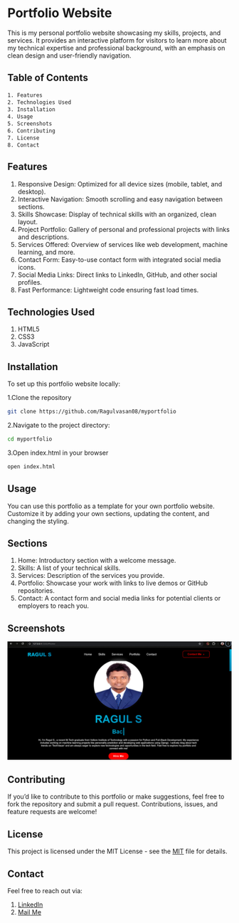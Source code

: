 
# Portfolio Website

This is my personal portfolio website showcasing my skills, projects, and services. It provides an interactive platform for visitors to learn more about my technical expertise and professional background, with an emphasis on clean design and user-friendly navigation.



## Table of Contents
    1. Features
    2. Technologies Used
    3. Installation
    4. Usage
    5. Screenshots
    6. Contributing
    7. License
    8. Contact

## Features

1. Responsive Design: Optimized for all device sizes (mobile, tablet, and desktop).
2. Interactive Navigation: Smooth scrolling and easy navigation between sections.
3. Skills Showcase: Display of technical skills with an organized, clean layout.
4. Project Portfolio: Gallery of personal and professional projects with links and descriptions.
5. Services Offered: Overview of services like web development, machine learning, and more.
6. Contact Form: Easy-to-use contact form with integrated social media icons.
7. Social Media Links: Direct links to LinkedIn, GitHub, and other social profiles.
8. Fast Performance: Lightweight code ensuring fast load times.

## Technologies Used
1. HTML5
2. CSS3
3. JavaScript
## Installation

To set up this portfolio website locally:

1.Clone the repository
```bash
git clone https://github.com/Ragulvasan08/myportfolio
```
2.Navigate to the project directory:
```bash
cd myportfolio
```
3.Open index.html in your browser
```bash
open index.html
```





    
## Usage
You can use this portfolio as a template for your own portfolio website. Customize it by adding your own sections, updating the content, and changing the styling.



## Sections
1. Home: Introductory section with a welcome message.
2. Skills: A list of your technical skills.
3. Services: Description of the services you provide.
4. Portfolio: Showcase your work with links to live demos or GitHub repositories.
5. Contact: A contact form and social media links for potential clients or employers to reach you.


## Screenshots

![App Screenshot](https://github.com/Ragulvasan08/myportfolio/blob/main/Screenshot%201.png)


## Contributing

If you’d like to contribute to this portfolio or make suggestions, feel free to fork the repository and submit a pull request. Contributions, issues, and feature requests are welcome!



## License

This project is licensed under the MIT License - see the [MIT](https://github.com/Ragulvasan08/myportfolio/blob/main/LICENSE) file for details.


## Contact
Feel free to reach out via:
  1. [LinkedIn](https://www.linkedin.com/in/ragulsrinivasan8/) 
  2. [Mail Me](ragzvaz08@gmail.com)
